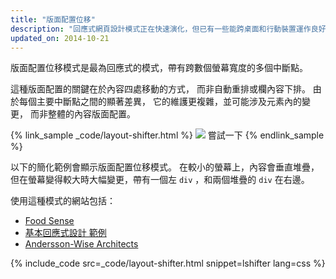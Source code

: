 ```yaml
---
title: "版面配置位移"
description: "回應式網頁設計模式正在快速演化，但已有一些能跨桌面和行動裝置運作良好的既定模式"
updated_on: 2014-10-21
---
```


<p class="intro">
  版面配置位移模式是最為回應式的模式，帶有跨數個螢幕寬度的多個中斷點。
</p>

這種版面配置的關鍵在於內容四處移動的方式，
而非自動重排或欄內容下排。  由於每個主要中斷點之間的顯著差異，
它的維護更複雜，並可能涉及元素內的變更，
而非整體的內容版面配置。

{% link_sample _code/layout-shifter.html %}
  <img src="imgs/layout-shifter.svg">
  嘗試一下
{% endlink_sample %}

以下的簡化範例會顯示版面配置位移模式。
在較小的螢幕上，內容會垂直堆疊，
但在螢幕變得較大時大幅變更，帶有一個左 `div` ，和兩個堆疊的 `div` 在右邊。

使用這種模式的網站包括：

 * [Food Sense](http://foodsense.is/)
 * [基本回應式設計
範例](http://alistapart.com/d/responsive-web-design/ex/ex-site-FINAL.html)
 * [Andersson-Wise Architects](http://www.anderssonwise.com/)

{% include_code src=_code/layout-shifter.html snippet=lshifter lang=css %}


